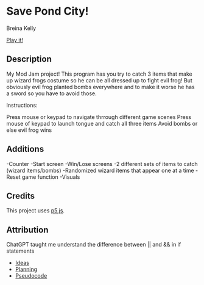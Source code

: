 # Save Pond City!

Breina Kelly

[Play it!](https://pippinbarr.github.io/cart253-examples/topics/making/frogfrogfrog/index.html)

## Description

My Mod Jam project! This program has you try to catch 3 items that make up wizard frogs costume so he can be all dressed up
to fight evil frog! But obviously evil frog planted bombs everywhere and to make it worse he has a sword so you have to avoid those.

Instructions:

Press mouse or keypad to navigate thrrough different game scenes
Press mouse of keypad to launch tongue and catch all three items
Avoid bombs or else evil frog wins

## Additions

-Counter
-Start screen
-Win/Lose screens
-2 different sets of items to catch (wizard items/bombs)
-Randomized wizard items that appear one at a time
-Reset game function
-Visuals

## Credits

This project uses [p5.js](https://p5js.org).

## Attribution

ChatGPT taught me understand the difference between || and && in if statements

- [Ideas](./ideas.md)
- [Planning](./planning.md)
- [Pseudocode](./pseudocode.md)
